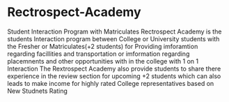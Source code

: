 # Rectrospect-Academy
Student Interaction Program with Matriculates
Rectrospect Academy is the students Interaction program between College or University students with the Fresher or Matriculates(+2 students) for Providing imforamtion regarding facillities and transportation or imformation regarding placemnents and other opportunities with in the college with 1 on 1 Interaction 
The Rextrospect Academy also provide students to share there experience in the review section for upcoming +2 students which can also leads to make income for highly rated College representatives based on New Studnets Rating 
